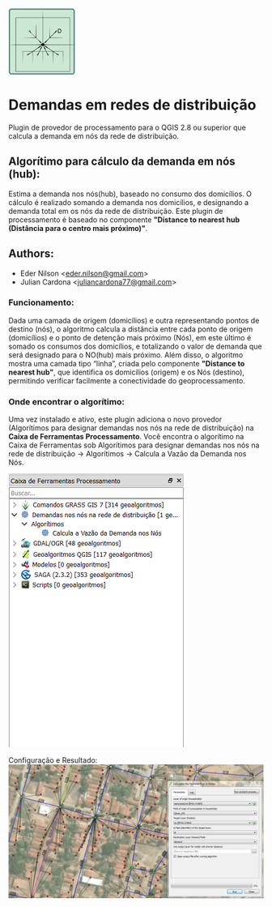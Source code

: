 ![Icone](/assets/icon.png "Icone")
# Demandas em redes de distribuição
Plugin de provedor de processamento para o QGIS 2.8 ou superior que calcula a demanda em nós da rede de distribuição.

Algorítimo para cálculo da demanda em nós (hub):
---- 
Estima a demanda nos nós(hub), baseado no consumo dos domicílios. O cálculo é realizado somando a demanda nos domicílios, e designando a demanda total em os nós da rede de distribuição. Este plugin de processamento é baseado no componente **"Distance to nearest hub (Distância para o centro mais próximo)"**.

Authors:
----
* Eder Nilson <[eder.nilson@gmail.com](mailto:eder.nilson@gmail.com)>
* Julian Cardona <[juliancardona77@gmail.com](mailto:juliancardona77@gmail.com)>

### Funcionamento: 
Dada uma camada de origem (domicílios) e outra representando pontos de destino (nós), o algoritmo calcula a distância entre cada ponto de origem (domicílios) e o ponto de detenção mais próximo (Nós), em este último é somado os consumos dos domicílios, e totalizando o valor de demanda que será designado para o NO(hub) mais próximo. Além disso, o algoritmo mostra uma camada tipo “linha”, criada pelo componente **"Distance to nearest hub"**, que identifica os domicílios (origem) e os Nós (destino), permitindo verificar facilmente a conectividade do geoprocessamento.

### Onde encontrar o algorítimo:
Uma vez instalado e ativo, este plugin adiciona o novo provedor (Algorítimos para designar demandas nos nós na rede de distribuição) na **Caixa de Ferramentas Processamento**. 
Você encontra o algorítimo na Caixa de Ferramentas sob Algorítimos para designar demandas nos nós na rede de distribuição -> Algorítimos -> Calcula a Vazão da Demanda nos Nós.

![Caixa de Ferramentas Processamento](/assets/tools_pt.png "Caixa de Ferramentas Processamento")

Configuração e Resultado:
![Configuração e Resultado](/assets/result.png "Configuração e Resultado")